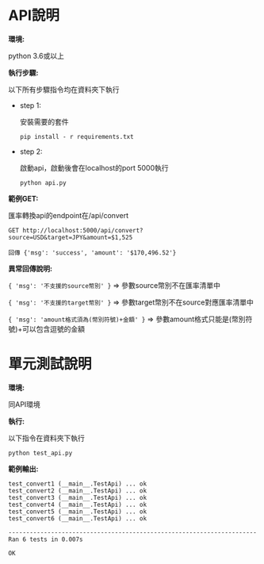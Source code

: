 # API說明

**環境:**

python 3.6或以上

**執行步驟:**

以下所有步驟指令均在資料夾下執行

* step 1:

  安裝需要的套件

      pip install - r requirements.txt

* step 2:

  啟動api，啟動後會在localhost的port 5000執行

      python api.py

**範例GET:**

匯率轉換api的endpoint在/api/convert

    GET http://localhost:5000/api/convert?source=USD&target=JPY&amount=$1,525
    
    回傳 {'msg': 'success', 'amount': '$170,496.52'}

**異常回傳說明:**

`{ 'msg': '不支援的source幣別' }` => 參數source幣別不在匯率清單中

`{ 'msg': '不支援的target幣別' }` => 參數target幣別不在source對應匯率清單中

`{ 'msg': 'amount格式須為(幣別符號)+金額' }` => 參數amount格式只能是(幣別符號)+可以包含逗號的金額

# 單元測試說明

**環境:**

同API環境

**執行:**

以下指令在資料夾下執行

    python test_api.py

**範例輸出:**

    test_convert1 (__main__.TestApi) ... ok
    test_convert2 (__main__.TestApi) ... ok
    test_convert3 (__main__.TestApi) ... ok
    test_convert4 (__main__.TestApi) ... ok
    test_convert5 (__main__.TestApi) ... ok
    test_convert6 (__main__.TestApi) ... ok
    
    ----------------------------------------------------------------------
    Ran 6 tests in 0.007s
    
    OK
